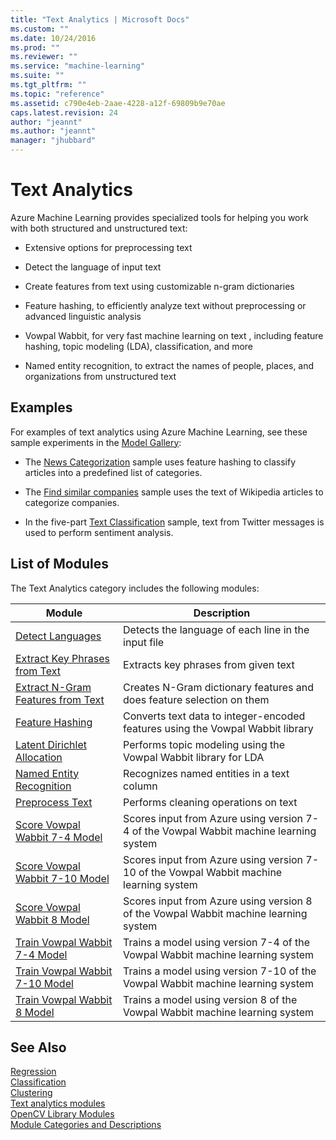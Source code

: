 ```yaml
---
title: "Text Analytics | Microsoft Docs"
ms.custom: ""
ms.date: 10/24/2016
ms.prod: ""
ms.reviewer: ""
ms.service: "machine-learning"
ms.suite: ""
ms.tgt_pltfrm: ""
ms.topic: "reference"
ms.assetid: c790e4eb-2aae-4228-a12f-69809b9e70ae
caps.latest.revision: 24
author: "jeannt"
ms.author: "jeannt"
manager: "jhubbard"
---
```

# Text Analytics
Azure Machine Learning provides specialized tools for helping you work with both structured and unstructured text:  
  
-   Extensive options for preprocessing text  
  
-   Detect the language of input text  
  
-   Create features from text using customizable n-gram dictionaries  
  
-   Feature hashing, to efficiently analyze text without preprocessing or advanced linguistic analysis  
  
-   Vowpal Wabbit, for very fast machine learning on text , including feature hashing, topic modeling (LDA), classification, and more  
  
-   Named entity recognition, to extract the names of people, places, and organizations from unstructured text  
  
## Examples  
 For examples of text analytics using Azure Machine Learning, see these sample experiments in the [Model Gallery](https://gallery.cortanaintelligence.com/):  
  
-   The [News Categorization](http://go.microsoft.com/fwlink/?LinkId=525167) sample uses feature hashing to classify articles into a predefined list of categories.  
  
-   The [Find similar companies](http://go.microsoft.com/fwlink/?LinkId=525164) sample uses the text of Wikipedia articles to categorize companies.  
  
-   In the five-part [Text Classification](http://go.microsoft.com/fwlink/?LinkId=525957) sample, text from Twitter messages is used to perform sentiment analysis.  
  
##  <a name="modules"></a> List of Modules  
 The Text Analytics category includes the following modules:  
  
|Module|Description|  
|------------|-----------------|  
|[Detect Languages](detect-languages.md)|Detects the language of each line in the input file|  
|[Extract Key Phrases from Text](extract-key-phrases-from-text.md)|Extracts key phrases from given text|  
|[Extract N-Gram Features from Text](extract-n-gram-features-from-text.md)|Creates N-Gram dictionary features and does feature selection on them|  
|[Feature Hashing](feature-hashing.md)|Converts text data to integer-encoded features using the Vowpal Wabbit library|  
|[Latent Dirichlet Allocation](latent-dirichlet-allocation.md)|Performs topic modeling using the Vowpal Wabbit library for LDA|  
|[Named Entity Recognition](named-entity-recognition.md)|Recognizes named entities in a text column|  
|[Preprocess Text](preprocess-text.md)|Performs cleaning operations on text|  
|[Score Vowpal Wabbit 7-4 Model](score-vowpal-wabbit-version-7-4-model.md)|Scores input from Azure using version 7-4 of the Vowpal Wabbit machine learning system|  
|[Score Vowpal Wabbit 7-10 Model](score-vowpal-wabbit-version-7-10-model.md)|Scores input from Azure using version 7-10 of the Vowpal Wabbit machine learning system|  
|[Score Vowpal Wabbit 8 Model](score-vowpal-wabbit-version-8-model.md)|Scores input from Azure using version 8 of the Vowpal Wabbit machine learning system|  
|[Train Vowpal Wabbit 7-4 Model](train-vowpal-wabbit-version-7-4-model.md)|Trains a model using version 7-4 of the Vowpal Wabbit machine learning system|  
|[Train Vowpal Wabbit 7-10 Model](train-vowpal-wabbit-version-7-10-model.md)|Trains a model using version 7-10 of the Vowpal Wabbit machine learning system|  
|[Train Vowpal Wabbit 8 Model](train-vowpal-wabbit-version-8-model.md)|Trains a model using version 8 of the Vowpal Wabbit machine learning system|  
  
## See Also  
 [Regression](machine-learning-initialize-model-regression.md)   
 [Classification](machine-learning-initialize-model-classification.md)   
 [Clustering](machine-learning-initialize-model-clustering.md)   
 [Text analytics modules](text-analytics.md)   
 [OpenCV Library Modules](opencv-library-modules.md)   
 [Module Categories and Descriptions](machine-learning-module-descriptions.md)